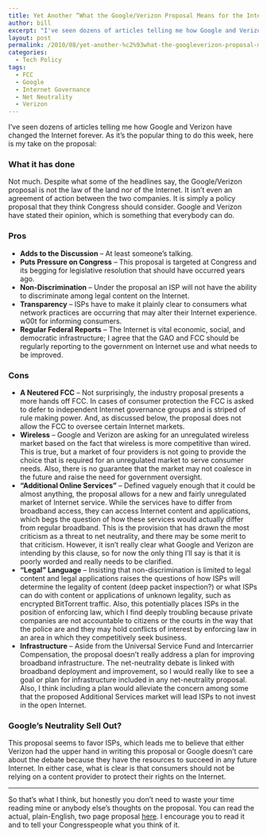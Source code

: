```yaml
---
title: Yet Another “What the Google/Verizon Proposal Means for the Internet” Post
author: bill
excerpt: "I've seen dozens of articles telling me how Google and Verizon have changed the Internet forever. As it's the popular thing to do this week, here is my take on the proposal."
layout: post
permalink: /2010/08/yet-another-%c2%93what-the-googleverizon-proposal-means-for-the-internet%c2%94-post/
categories:
  - Tech Policy
tags:
  - FCC
  - Google
  - Internet Governance
  - Net Neutrality
  - Verizon
---
```

I&#8217;ve seen dozens of articles telling me how Google and Verizon have changed the Internet forever. As it&#8217;s the popular thing to do this week, here is my take on the proposal:

### What it has done

Not much. Despite what some of the headlines say, the Google/Verizon proposal is not the law of the land nor of the Internet. It isn&#8217;t even an agreement of action between the two companies. It is simply a policy proposal that they think Congress should consider. Google and Verizon have stated their opinion, which is something that everybody can do.

### Pros

  * **Adds to the Discussion** &#8211; At least someone&#8217;s talking.
  * **Puts Pressure on Congress** &#8211; This proposal is targeted at Congress and its begging for legislative resolution that should have occurred years ago.
  * **Non-Discrimination** &#8211; Under the proposal an ISP will not have the ability to discriminate among legal content on the Internet.
  * **Transparency** &#8211; ISPs have to make it plainly clear to consumers what network practices are occurring that may alter their Internet experience. w00t for informing consumers.
  * **Regular Federal Reports** &#8211; The Internet is vital economic, social, and democratic infrastructure; I agree that the GAO and FCC should be regularly reporting to the government on Internet use and what needs to be improved.

### Cons

  * **A Neutered FCC** &#8211; Not surprisingly, the industry proposal presents a more hands off FCC. In cases of consumer protection the FCC is asked to defer to independent Internet governance groups and is striped of rule making power. And, as discussed below, the proposal does not allow the FCC to oversee certain Internet markets.
  * **Wireless** &#8211; Google and Verizon are asking for an unregulated wireless market based on the fact that wireless is more competitive than wired. This is true, but a market of four providers is not going to provide the choice that is required for an unregulated market to serve consumer needs. Also, there is no guarantee that the market may not coalesce in the future and raise the need for government oversight.
  * **&#8220;Additional Online Services&#8221;** &#8211; Defined vaguely enough that it could be almost anything, the proposal allows for a new and fairly unregulated market of Internet service. While the services have to differ from broadband access, they can access Internet content and applications, which begs the question of how these services would actually differ from regular broadband. This is the provision that has drawn the most criticism as a threat to net neutrality, and there may be some merit to that criticism. However, it isn&#8217;t really clear what Google and Verizon are intending by this clause, so for now the only thing I&#8217;ll say is that it is poorly worded and really needs to be clarified.
  * **&#8220;Legal&#8221; Language** &#8211; Insisting that non-discrimination is limited to legal content and legal applications raises the questions of how ISPs will determine the legality of content (deep packet inspection?) or what ISPs can do with content or applications of unknown legality, such as encrypted BitTorrent traffic. Also, this potentially places ISPs in the position of enforcing law, which I find deeply troubling because private companies are not accountable to citizens or the courts in the way that the police are and they may hold conflicts of interest by enforcing law in an area in which they competitively seek business.
  * **Infrastructure** &#8211; Aside from the Universal Service Fund and Intercarrier Compensation, the proposal doesn&#8217;t really address a plan for improving broadband infrastructure. The net-neutrality debate is linked with broadband deployment and improvement, so I would really like to see a goal or plan for infrastructure included in any net-neutrality proposal. Also, I think including a plan would alleviate the concern among some that the proposed Additional Services market will lead ISPs to not invest in the open Internet.

### Google&#8217;s Neutrality Sell Out?

This proposal seems to favor ISPs, which leads me to believe that either Verizon had the upper hand in writing this proposal or Google doesn&#8217;t care about the debate because they have the resources to succeed in any future Internet. In either case, what is clear is that consumers should not be relying on a content provider to protect their rights on the Internet.

* * *

So that&#8217;s what I think, but honestly you don&#8217;t need to waste your time reading mine or anybody else&#8217;s thoughts on the proposal. You can read the actual, plain-English, two page proposal <a href="http://www.scribd.com/doc/35599242/Verizon-Google-Legislative-Framework-Proposal" target="_blank">here</a>. I encourage you to read it and to tell your Congresspeople what you think of it.